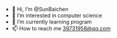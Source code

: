 - 👋 Hi, I’m @SunBaichen
- 👀 I’m interested in computer science
- 🌱 I’m currently learning program
- 📫 How to reach me 39731958@qq.com

<!---
SunBaichen/SunBaichen is a ✨ special ✨ repository because its `README.md` (this file) appears on your GitHub profile.
You can click the Preview link to take a look at your changes.
--->
